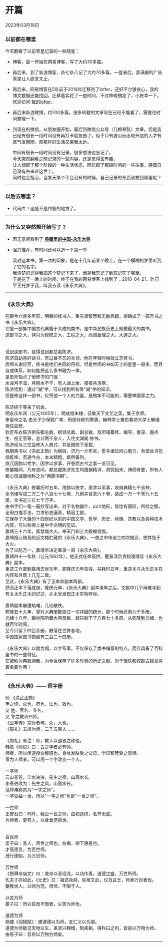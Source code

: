 # 开篇
<div class="date">2023年03月18日</div>


### 以前都在哪里

今天翻看了以前零星记录的一些随笔：
- 博客，最一开始在网易博客，写了大约30多篇。
- 再后来，到了新浪博客，杂七杂八记了大约70多篇，一登录后，那满屏的广告真是让人欲言又止。
- 再后来，网易博客在5年前于2018年迁移到了lofter，还好平台够良心，我的博文数据还能找回，迁移着实花了一些时间，不过昨晚搞定了，小庆幸一下。欢迎访问 [我的lofter](https://renjj.lofter.com/)。
- 再后来新浪微博，约700多篇，很多转载的文章现在已经不能看了，需要花时间整理一下。
- 到现在的微信，从朋友圈开始，最后到微信公众号（几根琴弦）文章。但是我已经有很长一段时间没有再打卡朋友圈了，似乎只有游山玩水和开店的人才有底气发圈圈，而那样的生活又离我太远。


  中间有很长一段时间没有记录，很多想法也忘记了。</br>
今天突然翻看之前记录的一些内容，还是觉得蛮有趣，</br>
让人想起了那个阶段的一种生活状态，回忆起了那段时间的一些往事，感慨自己没有白来过这世上。</br>
同时也会担心，当某天某个平台没有的时候，自己记录的东西该放到哪里呢？

***

### 以后去哪里？
- 代码库？这是不是终极的地方了。  

***  




### 为什么又突然想开始写了？

- 因无意间看到了 **[典籍里的中国-永乐大典](https://v.youku.com/v_show/id_XNTkxNTU4ODQ0MA==.html?showid=bbaf731e4717460da32e)**
- 强力推荐，有时间还可以追一下第一季 

  我对这本书，第一次的印象，是在十几年前某个晚上，在一个模糊的梦里听到了它的名字。</br>
我清楚的记得我把这个梦记下来了，但是我忘记了到底记在了哪里。  </br>
于是花了一晚上的时间，终于在我的网易博客上找到了：2010-04-21，昨日平王托梦于我，叫我去读《永乐大典》。
    
***

### 《永乐大典》
在距今六百多年前，明朝的修书人，集先贤智慧和无数典籍，熔铸成了一部万书之书《永乐大典》。</br>
它是一部集中国古代典籍于大成的类书，是中华民族历史上规模最大的类书。</br>
这部书之大，非只为规模之大，工程之大，而谓至理之大，大道之大。  
</br>    
说到这部书，就得说到都总裁陈济。</br>
陈济自幼喜好读书，有过目不忘的本领，他在年轻时候就立志修书。</br>
后师从谢应芳，修书是他们共同的目标。但是世间的书如天上的星星一般多，而且自成体系，如何能把这么多书融为一体，</br>
是恩师指点了他修书的门径：</br>
水浸月不湿，月照水不干，有人湖上坐，夜夜共清寒。</br>
陈济悟到：通过"湖"字，可以找到所有带"湖"字的知识。 </br>
但是修这样一部书，仅凭他一个人的力量，是根本不可能的，需要举国家之力。  
</br>
陈济终于等来了机会。</br>
明永乐年间（公元1405年），明成祖朱棣，征集天下文艺之英，集于京师。</br>
奉皇帝之名 由太子少保姚广孝、刑部侍郎刘季篪，翰林学士兼右春坊大学士解缙担任监修，</br>
钦定布衣陈济担任都总裁，统领总裁、副总裁，及所辖纂修、编写、誊录、圈点生、校正官等，总计两千余人，入住文渊阁 修书。
</br>
陈济经与三位监修大人商讨，并呈报陛下圣裁，</br>
我朝类书以《洪武正韵》为纲目，济乃一介布衣，愿与诸位同心勉力，务使此书包括乾坤，贯通今古，本末精粗，粲然备列。</br>
庶几因韵以考字，因字以求事，开卷而古今之事一览可见。</br>
修纂期间，凡有咨问，都总裁陈济先生均援据精详，洞究始末，博而有要，所有人都心悦诚服地称之为"两脚书橱"。
</br>  
《永乐大典》修纂历时五年，用韵以统字，用字以系事，收纳典籍七千余种，</br>
全书缮写成二万二千八百七十七卷，凡例并目录六十卷，装成一万一千零九十五册，全书近三亿七千万字。</br>
由书手们一笔一画抄写出来，对于名物器什、山川地形，皆绘有图形，所绘之图，全用白描手法，力求形态逼真，精丽工致。</br>
它保存了大量的十四世纪以前的中国文学、哲学、历史、地理、宗教以及各种技术内容，可以称得上是中华文明的见证。
</br>
嘉靖三十六年，紫禁城大火，奉天门和三大殿被烧毁。</br>
嘉靖担心殃及附近文楼贮藏的《永乐大典》，一夜之中传谕三四次搬迁，使其免于大火。</br>
为了以防万一，嘉靖帝决定重录一部《永乐大典》。</br>
嘉靖四十一年秋（公元1562年），他正式任命高拱、瞿景淳负责校理缮写《永乐大典》副本。</br>
重录工作直到嘉靖去世次年，即隆庆元年告竣，共耗时五年，重录本与永乐正本在内容和外观上几无二致。</br>
至此，《永乐大典》有了正本和副本两部。</br>
然而正本下落成谜，隆庆元年，《永乐大典》副本录毕之后，文献中几乎再难寻到有关永乐正本的记述，亦未曾发现正本实物存世。
</br>  
嘉靖副本屡遭劫难，几经散佚。</br>
乾隆五十九年，曾对大典册数做过一次详细的统计，那个时候还剩九千多册。</br>
光绪十八年，翰林院所藏大典册数，就只剩下了八百七十多册。从乾隆到光绪，也就百年时间。</br>
至今只留下四百余册，散落在世界各地，</br>
中国国家图书馆藏有二百二十四册。
</br>  
《永乐大典》以韵为纲，以字系事，不仅保存了类书编纂的特点，而且具备了百科全书的一些特征。</br>
它被称为典籍渊䉤，为今世保存了许多珍贵的历史文献，对于辑佚和校勘古籍发挥着重要作用！
***    



### 《永乐大典》—— 师字册
师 《洪武正韵》</br>
申之切，众也，范也，法也，效也。</br>
又 姓、官名、卦名，</br>
又 导之教训曰师。 </br>
《公羊传》京师者何，众，大也。</br>
《周礼》五旅为师，二千五百人 ......</br>
</br>
《周礼》有注：师，教人以道者之称也。</br>
韩愈《师说》曰：古之学者必有师。</br>
师者，所以传道授业解惑也。身体发肤受之父母，学识智慧受之恩师。</br>
善为人师者，可以用一个字改变一个人。</br>
</br>
一字师</br>
云山苍苍，江水泱泱，先生之德，山高水长。</br>
李泰伯改为：先生之风，山高水长。</br>
范仲淹称其为"一字之师"。</br>
一字受益一世，所以"一字之师"也是"一世之师"。</br>
</br>
一世师</br>
王安石曰：呜呼，我公一世之师，由初迄终，名节无疵。</br>
为师者，更有人，以身垂范百世。</br>
</br>    
百世师</br>
孟子曰：圣人，百世之师也。伯夷，柳下惠是也。</br>
才高德显，为百世师。</br>
茂行德昭，为万世师。</br>
</br>
万世师</br>
《祭舜帝庙文》曰：维帝以圣绍尧，以功传禹，道德之盛，万世所师。</br>
孔夫子亦如此，《元史》曰：祖述尧舜，宪章文武，仪范百王，师表万世者也。</br>
要教世人，以师为范。但师，不限于人。</br>
</br>
以苦为师</br>
晏子曰：所以贫而不恨者，以苦为师也。</br>
</br>
道德为师</br>
扬雄《羽猎赋》：建道德以为师，友仁义以为朋。</br>
道德为师能见天地众生，圣贤兴稼穑，制耒耜，得杵臼之利，皆是以万物为师。</br>
由有子曰：吾将以万物为师矣。
***

